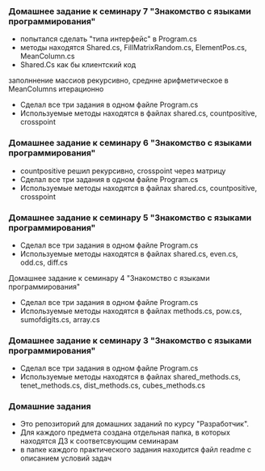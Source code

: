 ### Домашнее задание к семинару 7 "Знакомство с языками программирования"
*  попытался сделать "типа интерфейс" в Program.cs
*  методы находятся Shared.cs, FillMatrixRandom.cs, ElementPos.cs, MeanColumn.cs
*  Shared.Cs как бы клиентский код

заполннение массиов рекурсивно, среднне арифметическое в MeanColumns итерационно 
* Сделал все три задания в одном файле Program.cs
* Используемые методы находятся в файлах shared.cs, countpositive, crosspoint

### Домашнее задание к семинару 6 "Знакомство с языками программирования"

* countpositive решил рекурсивно, crosspoint через матрицу
* Сделал все три задания в одном файле Program.cs
* Используемые методы находятся в файлах shared.cs, countpositive, crosspoint

### Домашнее задание к семинару 5 "Знакомство с языками программирования"

* Сделал все три задания в одном файле Program.cs
* Используемые методы находятся в файлах shared.cs, even.cs, odd.cs, diff.cs

Домашнее задание к семинару 4 "Знакомство с языками программирования"

* Сделал все три задания в одном файле Program.cs
* Используемые методы находятся в файлах methods.cs, pow.cs, sumofdigits.cs, array.cs

### Домашнее задание к семинару 3 "Знакомство с языками программирования"

* Сделал все три задания в одном файле Program.cs
* Используемые методы находятся в файлах shared_methods.cs, tenet_methods.cs, dist_methods.cs, cubes_methods.cs

### Домашние задания

* Это репозиторий для домашних заданий по курсу "Разработчик".
* Для каждого предмета создана отдельная папка, в которых находятся ДЗ к соответсвующим семинарам
* в папке каждого практического задания находится файл readme с описанием условий задач

